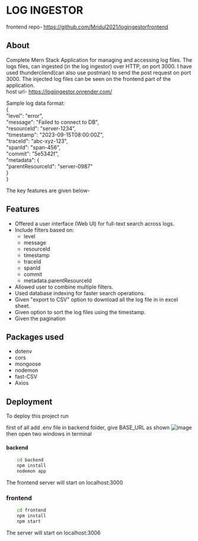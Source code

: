 # LOG INGESTOR
frontend repo- https://github.com/Mridul2021/logingestorfrontend

## About

Complete Mern Stack Application for managing and accessing log files. The logs files, can ingested (in the log ingestor) over HTTP, on port 3000. I have used thundercliend(can also use postman) to send the post request on port 3000. The injected log files can be seen on the frontend part of the application. <br />
host url- https://logiingestor.onrender.com/

Sample log data format:<br />
{<br />
	"level": "error",<br />
	"message": "Failed to connect to DB",<br />
    	"resourceId": "server-1234",<br />
	"timestamp": "2023-09-15T08:00:00Z",<br />
	"traceId": "abc-xyz-123",<br />
    	"spanId": "span-456",<br />
    	"commit": "5e5342f",<br />
    	"metadata": {<br />
        "parentResourceId": "server-0987"<br />
    }<br />
}


The key features are given below-

## Features

- Offered a user interface (Web UI) for full-text search across logs.
- Include filters based on:
    - level
    - message
    - resourceId
    - timestamp
    - traceId
    - spanId
    - commit
    - metadata.parentResourceId
- Allowed user to combine multiple filters.
- Used database indexing for faster search operations.
- Given "export to CSV" option to download all the log file in in excel sheet.
- Given option to sort the log files using the timestamp.
- Given the pagination

## Packages used 

- dotenv
- cors
- mongoose
- nodemon
- fast-CSV
- Axios

## Deployment

To deploy this project run

first of all add .env file in backend folder, give BASE_URL as shown
![image](https://github.com/Mridul2021/log-ingestor-backend/assets/119924746/f276040b-ae6a-4b33-aeb8-fee6729f4f5b) <br />
 then open two windows in terminal

#### backend
```bash
    cd backend
    npm install
    nodemon app

```
The frontend server will start on localhost:3000

### frontend 
```bash
    cd frontend
    npm install
    npm start
```
The server will start on localhost:3006

